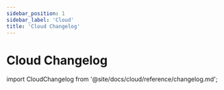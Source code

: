 ```yaml
---
sidebar_position: 1
sidebar_label: 'Cloud'
title: 'Cloud Changelog'
---
```


# Cloud Changelog

import CloudChangelog from '@site/docs/cloud/reference/changelog.md';

<CloudChangelog />
